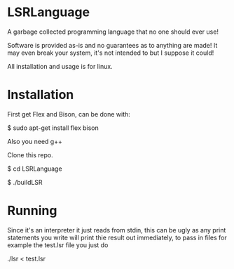 # LSRLanguage
A garbage collected programming language that no one should ever use!

Software is provided as-is and no guarantees as to anything are made! It may even break your system, it's not intended to but I suppose it could!

All installation and usage is for linux.

# Installation
First get Flex and Bison, can be done with:

$ sudo apt-get install flex bison

Also you need g++

Clone this repo.

$ cd LSRLanguage

$ ./buildLSR

# Running
Since it's an interpreter it just reads from stdin, this can be ugly as any print statements you write will print thie result out immediately, to pass in files for example the test.lsr file you just do

./lsr < test.lsr
